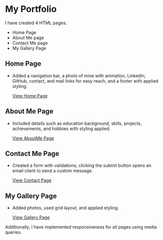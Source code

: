 # My Portfolio

I have created 4 HTML pages:
- Home Page
- About Me page
- Contact Me page
- My Gallery Page

## Home Page
- Added a navigation bar, a photo of mine with animation, LinkedIn, GitHub, contact, and mail links for easy reach, and a footer with applied styling.

   [View Home Page](https://ambarkar-supriya.github.io/portfolio-assignment/home.html)

## About Me Page
- Included details such as education background, skills, projects, achievements, and hobbies with styling applied.

   [View AboutMe Page](https://ambarkar-supriya.github.io/portfolio-assignment/aboutme.html)

## Contact Me Page
- Created a form with validations; clicking the submit button opens an email client to send a custom message.

   [View Contact Page](https://ambarkar-supriya.github.io/portfolio-assignment/contact.html)

## My Gallery Page
- Added photos, used grid layout, and applied styling.

   [View Gallery Page](https://ambarkar-supriya.github.io/portfolio-assignment/gallery.html)

Additionally, I have implemented responsiveness for all pages using media queries.
